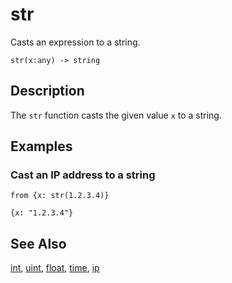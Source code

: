 # str

Casts an expression to a string.

```tql
str(x:any) -> string
```

## Description

The `str` function casts the given value `x` to a string.

## Examples

### Cast an IP address to a string

```tql
from {x: str(1.2.3.4)}
```

```tql
{x: "1.2.3.4"}
```

## See Also

[int](int.md), [uint](uint.md), [float](float.md), [time](time.md), [ip](ip.md)

